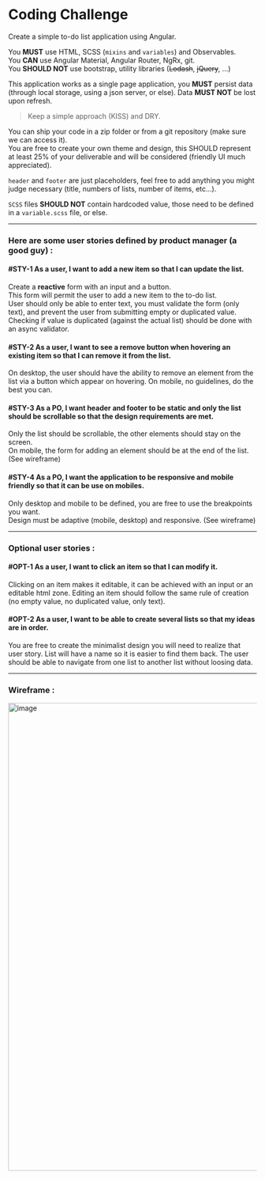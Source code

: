 
# Coding Challenge


Create a simple to-do list application using Angular.

You **MUST** use HTML, SCSS (`mixins` and `variables`) and Observables.    
You **CAN** use Angular Material, Angular Router, NgRx, git.    
You **SHOULD NOT** use bootstrap, utility libraries (~~Lodash~~, ~~jQuery~~, …)

This application works as a single page application, you **MUST** persist data (through local storage, using a json server, or else). Data **MUST NOT** be lost upon refresh.

> Keep a simple approach (KISS) and DRY.

You can ship your code in a zip folder or from a git repository (make sure we can access it).    
You are free to create your own theme and design, this SHOULD represent at least 25% of your deliverable and will be considered (friendly UI much appreciated).

`header` and `footer` are just placeholders, feel free to add anything you might judge necessary (title, numbers of lists, number of items, etc…).

`SCSS` files **SHOULD NOT** contain hardcoded value, those need to be defined in a `variable.scss` file, or else.

____________________________________  

### Here are some user stories defined by product manager (a good guy) :

#### #STY-1 As a user, I want to add a new item so that I can update the list.

Create a __reactive__ form with an input and a button.    
This form will permit the user to add a new item to the to-do list.     
User should only be able to enter text, you must validate the form (only text), and prevent the user from submitting empty or duplicated value.    
Checking if value is duplicated (against the actual list) should be done with an async validator.

#### #STY-2 As a user, I want to see a remove button when hovering an existing item so that I can remove it from the list.

On desktop, the user should have the ability to remove an element from the list via a button which appear on hovering. On mobile, no guidelines, do the best you can.

#### #STY-3 As a PO, I want header and footer to be static and only the list should be scrollable so that the design requirements are met.

Only the list should be scrollable, the other elements should stay on the screen.  
On mobile, the form for adding an element should be at the end of the list. (See wireframe)

#### #STY-4 As a PO, I want the application to be responsive and mobile friendly so that it can be use on mobiles.

Only desktop and mobile to be defined, you are free to use the breakpoints you want.  
Design must be adaptive (mobile, desktop) and responsive. (See wireframe)


____________________________________  

### Optional user stories :

#### #OPT-1 As a user, I want to click an item so that I can modify it.

Clicking on an item makes it editable, it can be achieved with an input or an editable html zone.    Editing an item should follow the same rule of creation (no empty value, no duplicated value, only text).

#### #OPT-2 As a user, I want to be able to create several lists so that my ideas are in order.

You are free to create the minimalist design you will need to realize that user story.
List will have a name so it is easier to find them back. The user should be able to navigate from one list to another list without loosing data.

____________________________________  

### Wireframe :

<img width="946" alt="image" src="https://user-images.githubusercontent.com/75487534/194525233-f9b6726d-8722-449c-82c6-c5713b53cdb3.png">

